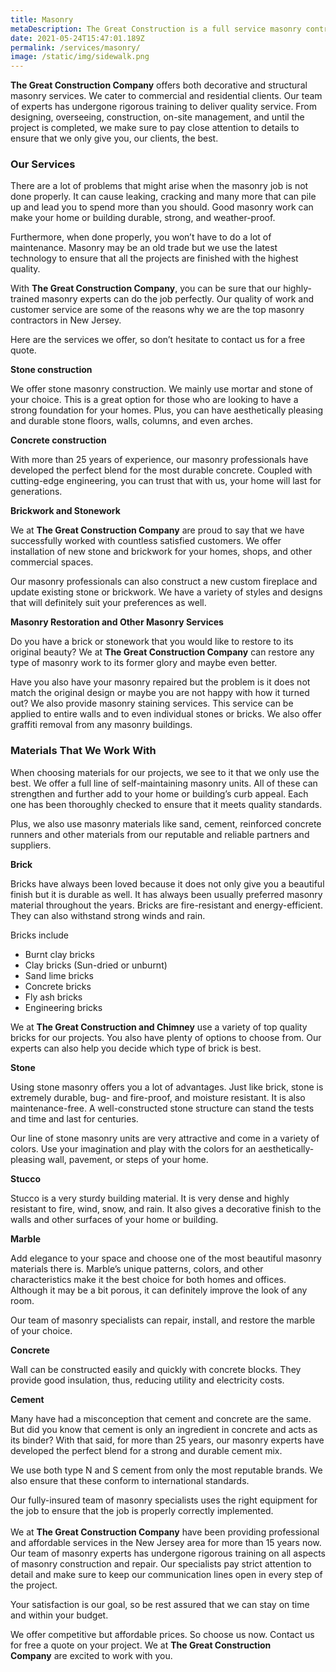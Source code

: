 ```yaml
---
title: Masonry
metaDescription: The Great Construction is a full service masonry contractor offering high quality work & customer service in New Jersey. We do all types of masonry repair, masonry construction & masonry restoration. Call today +1 (929) 536-4386 for a quote!
date: 2021-05-24T15:47:01.189Z
permalink: /services/masonry/
image: /static/img/sidewalk.png
---
```



**The Great Construction Company** offers both decorative and structural masonry services. We cater to commercial and residential clients. Our team of experts has undergone rigorous training to deliver quality service. From designing, overseeing, construction, on-site management, and until the project is completed, we make sure to pay close attention to details to ensure that we only give you, our clients, the best.

### Our Services

There are a lot of problems that might arise when the masonry job is not done properly. It can cause leaking, cracking and many more that can pile up and lead you to spend more than you should. Good masonry work can make your home or building durable, strong, and weather-proof.

Furthermore, when done properly, you won’t have to do a lot of maintenance. Masonry may be an old trade but we use the latest technology to ensure that all the projects are finished with the highest quality.

With **The Great Construction Company**, you can be sure that our highly-trained masonry experts can do the job perfectly. Our quality of work and customer service are some of the reasons why we are the top masonry contractors in New Jersey.

Here are the services we offer, so don’t hesitate to contact us for a free quote. 

**Stone construction**

We offer stone masonry construction. We mainly use mortar and stone of your choice. This is a great option for those who are looking to have a strong foundation for your homes. Plus, you can have aesthetically pleasing and durable stone floors, walls, columns, and even arches. 

**Concrete construction**

With more than 25 years of experience, our masonry professionals have developed the perfect blend for the most durable concrete. Coupled with cutting-edge engineering, you can trust that with us, your home will last for generations.

**Brickwork and Stonework**

We at **The Great Construction Company** are proud to say that we have successfully worked with countless satisfied customers. We offer installation of new stone and brickwork for your homes, shops, and other commercial spaces.

Our masonry professionals can also construct a new custom fireplace and update existing stone or brickwork. We have a variety of styles and designs that will definitely suit your preferences as well.

**Masonry Restoration and Other Masonry Services**

Do you have a brick or stonework that you would like to restore to its original beauty? We at **The Great Construction Company** can restore any type of masonry work to its former glory and maybe even better.

Have you also have your masonry repaired but the problem is it does not match the original design or maybe you are not happy with how it turned out? We also provide masonry staining services. This service can be applied to entire walls and to even individual stones or bricks. We also offer graffiti removal from any masonry buildings. 

### Materials That We Work With

When choosing materials for our projects, we see to it that we only use the best. We offer a full line of self-maintaining masonry units. All of these can strengthen and further add to your home or building’s curb appeal. Each one has been thoroughly checked to ensure that it meets quality standards.

Plus, we also use masonry materials like sand, cement, reinforced concrete runners and other materials from our reputable and reliable partners and suppliers.

**Brick**

Bricks have always been loved because it does not only give you a beautiful finish but it is durable as well. It has always been usually preferred masonry material throughout the years. Bricks are fire-resistant and energy-efficient. They can also withstand strong winds and rain.

Bricks include

* Burnt clay bricks
* Clay bricks (Sun-dried or unburnt)
* Sand lime bricks
* Concrete bricks
* Fly ash bricks
* Engineering bricks

We at **The Great Construction and Chimney** use a variety of top quality bricks for our projects. You also have plenty of options to choose from. Our experts can also help you decide which type of brick is best. 

**Stone**

Using stone masonry offers you a lot of advantages. Just like brick, stone is extremely durable, bug- and fire-proof, and moisture resistant. It is also maintenance-free. A well-constructed stone structure can stand the tests and time and last for centuries.

Our line of stone masonry units are very attractive and come in a variety of colors. Use your imagination and play with the colors for an aesthetically-pleasing wall, pavement, or steps of your home.

**Stucco**

Stucco is a very sturdy building material. It is very dense and highly resistant to fire, wind, snow, and rain. It also gives a decorative finish to the walls and other surfaces of your home or building. 

**Marble**

Add elegance to your space and choose one of the most beautiful masonry materials there is. Marble’s unique patterns, colors, and other characteristics make it the best choice for both homes and offices. Although it may be a bit porous, it can definitely improve the look of any room.

Our team of masonry specialists can repair, install, and restore the marble of your choice.

**Concrete**

Wall can be constructed easily and quickly with concrete blocks. They provide good insulation, thus, reducing utility and electricity costs.

**Cement**

Many have had a misconception that cement and concrete are the same. But did you know that cement is only an ingredient in concrete and acts as its binder? With that said, for more than 25 years, our masonry experts have developed the perfect blend for a strong and durable cement mix.

We use both type N and S cement from only the most reputable brands. We also ensure that these conform to international standards.

Our fully-insured team of masonry specialists uses the right equipment for the job to ensure that the job is properly correctly implemented.\
\
We at **The Great Construction Company** have been providing professional and affordable services in the New Jersey area for more than 15 years now. Our team of masonry experts has undergone rigorous training on all aspects of masonry construction and repair. Our specialists pay strict attention to detail and make sure to keep our communication lines open in every step of the project.

Your satisfaction is our goal, so be rest assured that we can stay on time and within your budget.

We offer competitive but affordable prices. So choose us now. Contact us for free a quote on your project. We at **The Great Construction Company** are excited to work with you.